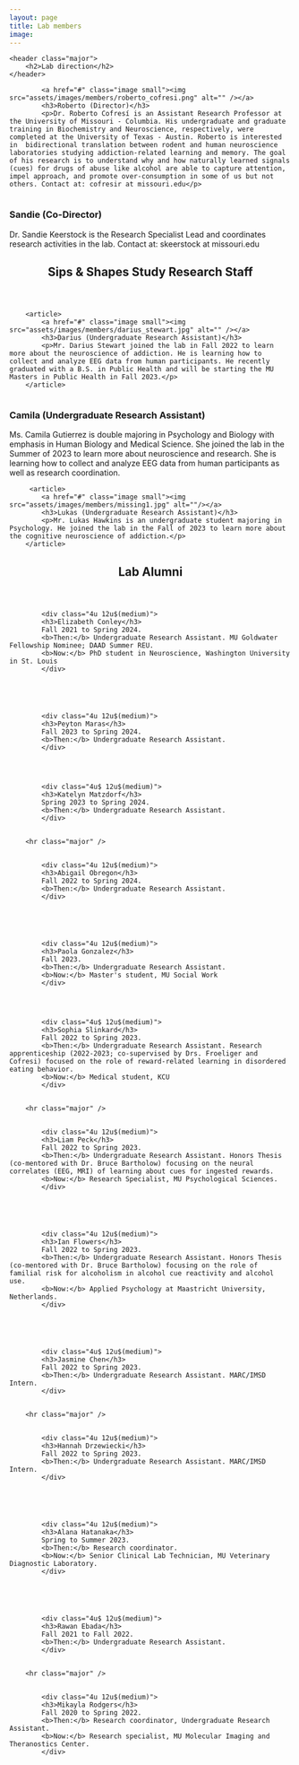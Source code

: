 ```yaml
---
layout: page
title: Lab members
image: 
---
```

<section>

	<header class="major">
		<h2>Lab direction</h2>
	</header>
	
	
<div class="features">

		
<article>

			<a href="#" class="image small"><img src="assets/images/members/roberto_cofresi.png" alt="" /></a>
			<h3>Roberto (Director)</h3>
			<p>Dr. Roberto Cofresí is an Assistant Research Professor at the University of Missouri - Columbia. His undergraduate and graduate training in Biochemistry and Neuroscience, respectively, were completed at the University of Texas - Austin. Roberto is interested in  bidirectional translation between rodent and human neuroscience laboratories studying addiction-related learning and memory. The goal of his research is to understand why and how naturally learned signals (cues) for drugs of abuse like alcohol are able to capture attention, impel approach, and promote over-consumption in some of us but not others. Contact at: cofresir at missouri.edu</p>

</article>


<article>
			<a href="#" class="image small"><img src="assets/images/members/missing1.png" alt="" /></a>
			<h3>Sandie (Co-Director)</h3>
			<p>Dr. Sandie Keerstock is the Research Specialist Lead and coordinates research activities in the lab. Contact at: skeerstock at missouri.edu</p>

</article>

</div>


</section>
		
		
		
		
<section>
	<header class="major">
		<h2>Sips & Shapes Study Research Staff </h2>
	</header>
	
<div class="posts">
	
		<article>
			<a href="#" class="image small"><img src="assets/images/members/darius_stewart.jpg" alt="" /></a>
			<h3>Darius (Undergraduate Research Assistant)</h3>
			<p>Mr. Darius Stewart joined the lab in Fall 2022 to learn more about the neuroscience of addiction. He is learning how to collect and analyze EEG data from human participants. He recently graduated with a B.S. in Public Health and will be starting the MU Masters in Public Health in Fall 2023.</p>
		</article>


  <article>
			<a href="#" class="image small"><img src="assets/images/members/Professional_Headshot_Camila.jpg" alt=""/></a>
			<h3>Camila (Undergraduate Research Assistant)</h3>
			<p>Ms. Camila Gutierrez is double majoring in Psychology and Biology with emphasis in Human Biology and Medical Science. She joined the lab in the Summer of 2023 to learn more about neuroscience and research. She is learning how to collect and analyze EEG data from human participants as well as research coordination.</p>
		</article>
	
  
		 <article>
			<a href="#" class="image small"><img src="assets/images/members/missing1.jpg" alt=""/></a>
			<h3>Lukas (Undergraduate Research Assistant)</h3>
			<p>Mr. Lukas Hawkins is an undergraduate student majoring in Psychology. He joined the lab in the Fall of 2023 to learn more about the cognitive neuroscience of addiction.</p>
		</article>
			
		

</div>
</section>





		



		
<section>
	<header class="major">
		<h2>Lab Alumni </h2>
	</header>
	

<div class="row">
		

			
			<div class="4u 12u$(medium)">
			<h3>Elizabeth Conley</h3>  
			Fall 2021 to Spring 2024.
			<b>Then:</b> Undergraduate Research Assistant. MU Goldwater Fellowship Nominee; DAAD Summer REU.
			<b>Now:</b> PhD student in Neuroscience, Washington University in St. Louis
			</div>
		
		
		
		
			
			<div class="4u 12u$(medium)">
			<h3>Peyton Maras</h3>  
			Fall 2023 to Spring 2024.
			<b>Then:</b> Undergraduate Research Assistant. 
			</div>
		


			
			<div class="4u$ 12u$(medium)">
			<h3>Katelyn Matzdorf</h3>  
			Spring 2023 to Spring 2024.
			<b>Then:</b> Undergraduate Research Assistant.
			</div>
		
		
		<hr class="major" />

			
			<div class="4u 12u$(medium)">
			<h3>Abigail Obregon</h3>  
			Fall 2022 to Spring 2024.
			<b>Then:</b> Undergraduate Research Assistant. 
			</div>
		



			
			<div class="4u 12u$(medium)">
			<h3>Paola Gonzalez</h3>  
			Fall 2023.
			<b>Then:</b> Undergraduate Research Assistant. 
			<b>Now:</b> Master's student, MU Social Work
			</div>
				


			
			<div class="4u$ 12u$(medium)">
			<h3>Sophia Slinkard</h3>  
			Fall 2022 to Spring 2023.
			<b>Then:</b> Undergraduate Research Assistant. Research apprenticeship (2022-2023; co-supervised by Drs. Froeliger and Cofresi) focused on the role of reward-related learning in disordered eating behavior.
			<b>Now:</b> Medical student, KCU
			</div>
		
		
		<hr class="major" />

			
			<div class="4u 12u$(medium)">
			<h3>Liam Peck</h3>
			Fall 2022 to Spring 2023.
			<b>Then:</b> Undergraduate Research Assistant. Honors Thesis (co-mentored with Dr. Bruce Bartholow) focusing on the neural correlates (EEG, MRI) of learning about cues for ingested rewards.
			<b>Now:</b> Research Specialist, MU Psychological Sciences.
			</div>
		
	
	

			
			<div class="4u 12u$(medium)">
			<h3>Ian Flowers</h3> 
			Fall 2022 to Spring 2023.
			<b>Then:</b> Undergraduate Research Assistant. Honors Thesis (co-mentored with Dr. Bruce Bartholow) focusing on the role of familial risk for alcoholism in alcohol cue reactivity and alcohol use.
			<b>Now:</b> Applied Psychology at Maastricht University, Netherlands.
			</div>
		



			
			<div class="4u$ 12u$(medium)">
			<h3>Jasmine Chen</h3> 
			Fall 2022 to Spring 2023.
			<b>Then:</b> Undergraduate Research Assistant. MARC/IMSD Intern.
			</div>
		
		
		<hr class="major" />

			
			<div class="4u 12u$(medium)">
			<h3>Hannah Drzewiecki</h3> 
			Fall 2022 to Spring 2023.
			<b>Then:</b> Undergraduate Research Assistant. MARC/IMSD Intern.
			</div>
		

	

			
			<div class="4u 12u$(medium)">
			<h3>Alana Hatanaka</h3> 
			Spring to Summer 2023.
			<b>Then:</b> Research coordinator.
			<b>Now:</b> Senior Clinical Lab Technician, MU Veterinary Diagnostic Laboratory.
			</div>
		



			
			<div class="4u$ 12u$(medium)">
			<h3>Rawan Ebada</h3> 
			Fall 2021 to Fall 2022.
			<b>Then:</b> Undergraduate Research Assistant.
			</div>
		
		
		<hr class="major" />

			
			<div class="4u 12u$(medium)">
			<h3>Mikayla Rodgers</h3> 
			Fall 2020 to Spring 2022.
			<b>Then:</b> Research coordinator, Undergraduate Research Assistant.
			<b>Now:</b> Research specialist, MU Molecular Imaging and Theranostics Center.
			</div>
		
		
	
</div>		

		


</section>


